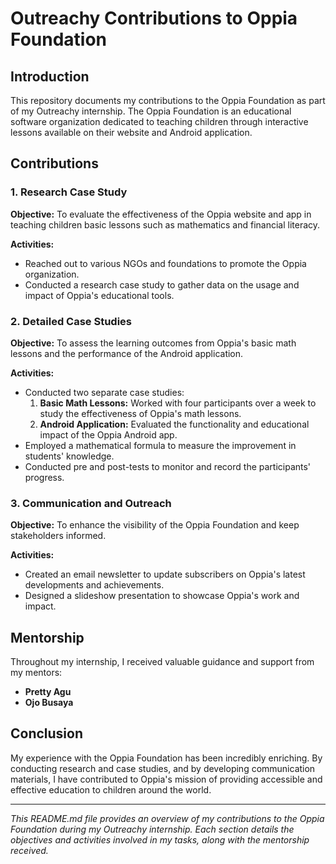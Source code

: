 # Outreachy Contributions to Oppia Foundation

## Introduction
This repository documents my contributions to the Oppia Foundation as part of my Outreachy internship. The Oppia Foundation is an educational software organization dedicated to teaching children through interactive lessons available on their website and Android application.

## Contributions

### 1. Research Case Study
**Objective:** To evaluate the effectiveness of the Oppia website and app in teaching children basic lessons such as mathematics and financial literacy.

**Activities:**
- Reached out to various NGOs and foundations to promote the Oppia organization.
- Conducted a research case study to gather data on the usage and impact of Oppia's educational tools.

### 2. Detailed Case Studies
**Objective:** To assess the learning outcomes from Oppia's basic math lessons and the performance of the Android application.

**Activities:**
- Conducted two separate case studies:
  1. **Basic Math Lessons:** Worked with four participants over a week to study the effectiveness of Oppia's math lessons.
  2. **Android Application:** Evaluated the functionality and educational impact of the Oppia Android app.
- Employed a mathematical formula to measure the improvement in students' knowledge.
- Conducted pre and post-tests to monitor and record the participants' progress.

### 3. Communication and Outreach
**Objective:** To enhance the visibility of the Oppia Foundation and keep stakeholders informed.

**Activities:**
- Created an email newsletter to update subscribers on Oppia's latest developments and achievements.
- Designed a slideshow presentation to showcase Oppia's work and impact.

## Mentorship
Throughout my internship, I received valuable guidance and support from my mentors:
- **Pretty Agu**
- **Ojo Busaya**

## Conclusion
My experience with the Oppia Foundation has been incredibly enriching. By conducting research and case studies, and by developing communication materials, I have contributed to Oppia's mission of providing accessible and effective education to children around the world.

---

*This README.md file provides an overview of my contributions to the Oppia Foundation during my Outreachy internship. Each section details the objectives and activities involved in my tasks, along with the mentorship received.*

